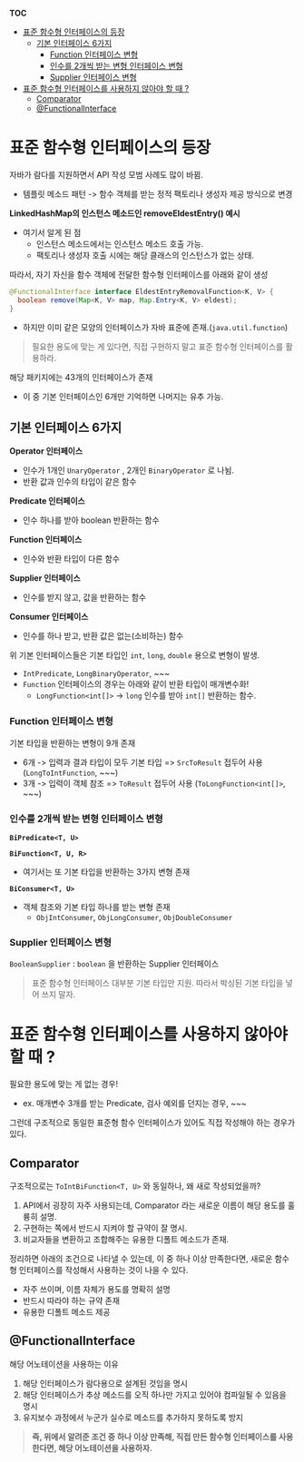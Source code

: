 **TOC**
- [표준 함수형 인터페이스의 등장](#표준-함수형-인터페이스의-등장)
  - [기본 인터페이스 6가지](#기본-인터페이스-6가지)
    - [Function 인터페이스 변형](#function-인터페이스-변형)
    - [인수를 2개씩 받는 변형 인터페이스 변형](#인수를-2개씩-받는-변형-인터페이스-변형)
    - [Supplier 인터페이스 변형](#supplier-인터페이스-변형)
- [표준 함수형 인터페이스를 사용하지 않아야 할 때 ?](#표준-함수형-인터페이스를-사용하지-않아야-할-때-)
  - [Comparator](#comparator)
  - [@FunctionalInterface](#functionalinterface)

# 표준 함수형 인터페이스의 등장
자바가 람다를 지원하면서 API 작성 모범 사례도 많이 바뀜.
- 템플릿 메소드 패턴 -> 함수 객체를 받는 정적 팩토리나 생성자 제공 방식으로 변경

**LinkedHashMap의 인스턴스 메소드인 removeEldestEntry() 예시**
- 여기서 알게 된 점
  - 인스턴스 메소드에서는 인스턴스 메소드 호출 가능.
  - 팩토리나 생성자 호출 시에는 해당 클래스의 인스턴스가 없는 상태.

따라서, 자기 자신을 함수 객체에 전달한 함수형 인터페이스를 아래와 같이 생성
```java
@FunctionalInterface interface EldestEntryRemovalFunction<K, V> {
  boolean remove(Map<K, V> map, Map.Entry<K, V> eldest);
}
```
- 하지만 이미 같은 모양의 인터페이스가 자바 표준에 존재.(`java.util.function`)

> 필요한 용도에 맞는 게 있다면, 직접 구현하지 말고 표준 함수형 인터페이스를 활용하라.

해당 패키지에는 43개의 인터페이스가 존재
- 이 중 기본 인터페이스인 6개만 기억하면 나머지는 유추 가능.

## 기본 인터페이스 6가지
**Operator 인터페이스**
- 인수가 1개인 `UnaryOperator` , 2개인 `BinaryOperator` 로 나뉨.
- 반환 값과 인수의 타입이 같은 함수

**Predicate 인터페이스**
- 인수 하나를 받아 boolean 반환하는 함수

**Function 인터페이스**
- 인수와 반환 타입이 다른 함수

**Supplier 인터페이스**
- 인수를 받지 않고, 값을 반환하는 함수

**Consumer 인터페이스**
- 인수를 하나 받고, 반환 값은 없는(소비하는) 함수

위 기본 인터페이스들은 기본 타입인 `int`, `long`, `double` 용으로 변형이 발생.
- `IntPredicate`, `LongBinaryOperator`, ~~~
- `Function` 인터페이스의 경우는 아래와 같이 반환 타입이 매개변수화!
  - `LongFunction<int[]>` -> `long` 인수를 받아 `int[]` 반환하는 함수.

### Function 인터페이스 변형
기본 타입을 반환하는 변형이 9개 존재
- 6개 -> 입력과 결과 타입이 모두 기본 타입 => `SrcToResult` 접두어 사용 (`LongToIntFunction`, ~~~)
- 3개 -> 입력이 객체 참조 => `ToResult` 접두어 사용 (`ToLongFunction<int[]>`, ~~~)

### 인수를 2개씩 받는 변형 인터페이스 변형
**`BiPredicate<T, U>`**

**`BiFunction<T, U, R>`**
- 여기서는 또 기본 타입을 반환하는 3가지 변형 존재

**`BiConsumer<T, U>`**
- 객체 참조와 기본 타입 하나를 받는 변형 존재
  - `ObjIntConsumer`, `ObjLongConsumer`, `ObjDoubleConsumer`

### Supplier 인터페이스 변형
`BooleanSupplier` : `boolean` 을 반환하는 Supplier 인터페이스

> 표준 함수형 인터페이스 대부분 기본 타입만 지원. 따라서 박싱된 기본 타입을 넣어 쓰지 말자.

# 표준 함수형 인터페이스를 사용하지 않아야 할 때 ?
필요한 용도에 맞는 게 없는 경우!
- ex. 매개변수 3개를 받는 Predicate, 검사 예외를 던지는 경우, ~~~

그런데 구조적으로 동일한 표준형 함수 인터페이스가 있어도 직접 작성해야 하는 경우가 있다.

## Comparator<T>
구조적으로는 `ToIntBiFunction<T, U>` 와 동일하나, 왜 새로 작성되었을까?

1. API에서 굉장히 자주 사용되는데, Comparator 라는 새로운 이름이 해당 용도를 훌륭히 설명.
2. 구현하는 쪽에서 반드시 지켜야 할 규약이 잘 명시.
3. 비교자들을 변환하고 조합해주는 유용한 디폴트 메소드가 존재.

정리하면 아래의 조건으로 나타낼 수 있는데, 이 중 하나 이상 만족한다면, 새로운 함수형 인터페이스를 작성해서 사용하는 것이 나을 수 있다.
- 자주 쓰이며, 이름 자체가 용도를 명확히 설명
- 반드시 따라야 하는 규약 존재
- 유용한 디폴트 메소드 제공

## @FunctionalInterface
해당 어노테이션을 사용하는 이유
1. 해당 인터페이스가 람다용으로 설계된 것임을 명시
2. 해당 인터페이스가 추상 메소드를 오직 하나만 가지고 있어야 컴파일될 수 있음을 명시
3. 유지보수 과정에서 누군가 실수로 메소드를 추가하지 못하도록 방지

> **즉, 위에서 알려준 조건 중 하나 이상 만족해, 직접 만든 함수형 인터페이스를 사용한다면, 해당 어노테이션을 사용하자.**